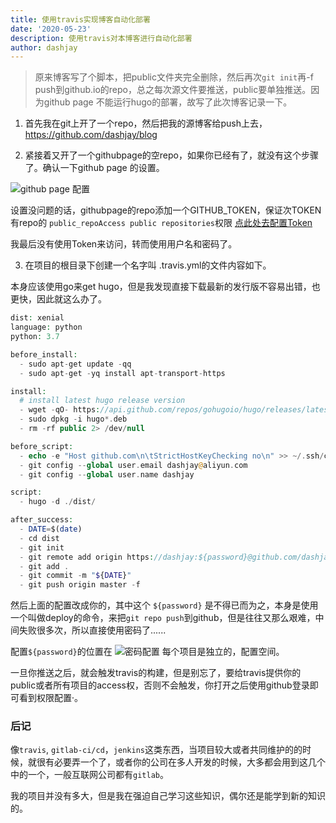 ```yaml
---
title: 使用travis实现博客自动化部署
date: '2020-05-23'
description: 使用travis对本博客进行自动化部署
author: dashjay
---
```


> 原来博客写了个脚本，把public文件夹完全删除，然后再次`git init`再-f push到github.io的repo，总之每次源文件要推送，public要单独推送。因为github page 不能运行hugo的部署，故写了此次博客记录一下。

1. 首先我在git上开了一个repo，然后把我的源博客给push上去，<https://github.com/dashjay/blog>

2. 紧接着又开了一个githubpage的空repo，如果你已经有了，就没有这个步骤了。确认一下github page 的设置。
  
![github page 配置](/post/博客自动化部署/9833528A-7A75-4324-9039-79702CFD2928.png)
  
设置没问题的话，githubpage的repo添加一个GITHUB_TOKEN，保证次TOKEN有repo的 `public_repoAccess public repositories`权限 [点此处去配置Token](https://github.com/settings/tokens)
  
我最后没有使用Token来访问，转而使用用户名和密码了。

3. 在项目的根目录下创建一个名字叫 .travis.yml的文件内容如下。

本身应该使用go来get hugo，但是我发现直接下载最新的发行版不容易出错，也更快，因此就这么办了。

```php
dist: xenial
language: python
python: 3.7

before_install:
  - sudo apt-get update -qq
  - sudo apt-get -yq install apt-transport-https

install:
  # install latest hugo release version
  - wget -qO- https://api.github.com/repos/gohugoio/hugo/releases/latest | sed -r -n '/browser_download_url/{/Linux-64bit.deb/{s@[^:]*:[[:space:]]*"([^"]*)".*@\1@g;p;q}}' | xargs wget
  - sudo dpkg -i hugo*.deb
  - rm -rf public 2> /dev/null

before_script:
  - echo -e "Host github.com\n\tStrictHostKeyChecking no\n" >> ~/.ssh/config
  - git config --global user.email dashjay@aliyun.com
  - git config --global user.name dashjay

script:
  - hugo -d ./dist/

after_success:
  - DATE=$(date)
  - cd dist
  - git init
  - git remote add origin https://dashjay:${password}@github.com/dashjay/dashjay.github.io
  - git add .
  - git commit -m "${DATE}"
  - git push origin master -f
```

然后上面的配置改成你的，其中这个 `${password}` 是不得已而为之，本身是使用一个叫做deploy的命令，来把`git repo push`到github，但是往往又那么艰难，中间失败很多次，所以直接使用密码了......

配置`${password}`的位置在 ![密码配置](/post/博客自动化部署/93FA7205-51F8-4B95-A222-7F3CCCFA133D.png) 每个项目是独立的，配置空间。

一旦你推送之后，就会触发travis的构建，但是别忘了，要给travis提供你的public或者所有项目的access权，否则不会触发，你打开之后使用github登录即可看到权限配置·。

### 后记

像`travis`, `gitlab-ci/cd`，`jenkins`这类东西，当项目较大或者共同维护的的时候，就很有必要弄一个了，或者你的公司在多人开发的时候，大多都会用到这几个中的一个，一般互联网公司都有`gitlab`。

我的项目并没有多大，但是我在强迫自己学习这些知识，偶尔还是能学到新的知识的。
